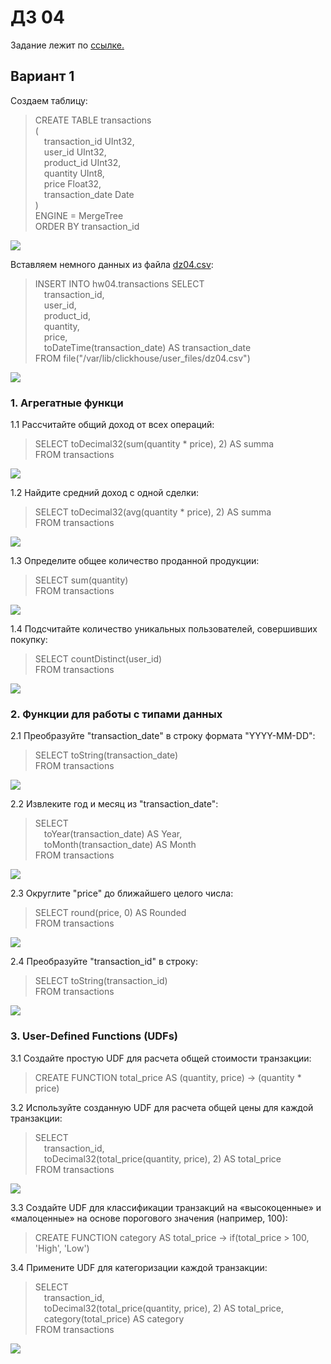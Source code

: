 # ДЗ 04  
Задание лежит по [ссылке.](https://docs.google.com/document/d/1hHqRv7lUUDmDkhzXrd0GIx7deF9Ez4mKpoYzHtDjoqQ/edit)  
## Вариант 1  
Создаем таблицу:  
>CREATE TABLE transactions  
(  
    &emsp;transaction_id UInt32,  
    &emsp;user_id UInt32,  
    &emsp;product_id UInt32,  
    &emsp;quantity UInt8,  
    &emsp;price Float32,  
    &emsp;transaction_date Date  
)  
ENGINE = MergeTree  
ORDER BY transaction_id

![](https://github.com/oslavgorod/Clickhouse-2024/blob/main/DZ04/img/001.png)  
  
Вставляем немного данных из файла [dz04.csv](https://github.com/oslavgorod/Clickhouse-2024/blob/main/DZ04/dz04.csv):  
>INSERT INTO hw04.transactions SELECT  
    &emsp;transaction_id,  
    &emsp;user_id,  
    &emsp;product_id,  
    &emsp;quantity,  
    &emsp;price,  
    &emsp;toDateTime(transaction_date) AS transaction_date  
FROM file("/var/lib/clickhouse/user_files/dz04.csv")

![](https://github.com/oslavgorod/Clickhouse-2024/blob/main/DZ04/img/002.png)  

### 1. Агрегатные функци  
1.1 Рассчитайте общий доход от всех операций:  
>SELECT toDecimal32(sum(quantity * price), 2) AS summa  
FROM transactions

![](https://github.com/oslavgorod/Clickhouse-2024/blob/main/DZ04/img/003.png)  
  
1.2 Найдите средний доход с одной сделки:  
>SELECT toDecimal32(avg(quantity * price), 2) AS summa  
FROM transactions

![](https://github.com/oslavgorod/Clickhouse-2024/blob/main/DZ04/img/004.png)
  
1.3 Определите общее количество проданной продукции:  
>SELECT sum(quantity)  
FROM transactions

![](https://github.com/oslavgorod/Clickhouse-2024/blob/main/DZ04/img/005.png)
 
1.4 Подсчитайте количество уникальных пользователей, совершивших покупку:  
>SELECT countDistinct(user_id)  
FROM transactions

![](https://github.com/oslavgorod/Clickhouse-2024/blob/main/DZ04/img/006.png)  
  
### 2. Функции для работы с типами данных  
2.1 Преобразуйте "transaction_date" в строку формата "YYYY-MM-DD":  
>SELECT toString(transaction_date)  
FROM transactions  

![](https://github.com/oslavgorod/Clickhouse-2024/blob/main/DZ04/img/007.png)  
  
2.2 Извлеките год и месяц из "transaction_date":  
>SELECT  
    &emsp;toYear(transaction_date) AS Year,  
    &emsp;toMonth(transaction_date) AS Month  
FROM transactions

![](https://github.com/oslavgorod/Clickhouse-2024/blob/main/DZ04/img/008.png)  
  
2.3 Округлите "price" до ближайшего целого числа:  
>SELECT round(price, 0) AS Rounded  
FROM transactions
  
![](https://github.com/oslavgorod/Clickhouse-2024/blob/main/DZ04/img/009.png)  
  
2.4 Преобразуйте "transaction_id" в строку:  
>SELECT toString(transaction_id)  
FROM transactions

![](https://github.com/oslavgorod/Clickhouse-2024/blob/main/DZ04/img/010.png)  
  
### 3. User-Defined Functions (UDFs)  
3.1 Создайте простую UDF для расчета общей стоимости транзакции:  
>CREATE FUNCTION total_price AS (quantity, price) -> (quantity * price)
  
3.2 Используйте созданную UDF для расчета общей цены для каждой транзакции:  
>SELECT  
    &emsp;transaction_id,  
    &emsp;toDecimal32(total_price(quantity, price), 2) AS total_price  
FROM transactions

![](https://github.com/oslavgorod/Clickhouse-2024/blob/main/DZ04/img/011.png)  
  
3.3 Создайте UDF для классификации транзакций на «высокоценные» и «малоценные» на основе порогового значения (например, 100):  
>CREATE FUNCTION category AS total_price -> if(total_price > 100, 'High', 'Low')  
  
3.4 Примените UDF для категоризации каждой транзакции:  
>SELECT  
    &emsp;transaction_id,  
    &emsp;toDecimal32(total_price(quantity, price), 2) AS total_price,  
    &emsp;category(total_price) AS category  
FROM transactions  
  
![](https://github.com/oslavgorod/Clickhouse-2024/blob/main/DZ04/img/012.png)  
